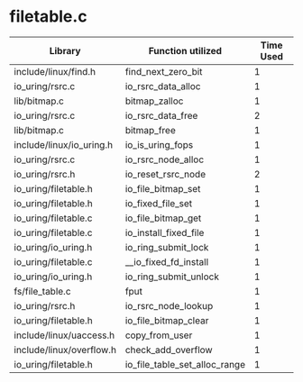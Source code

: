 # filetable.c

| Library | Function utilized | Time Used |
| - | - | - |
| include/linux/find.h | find_next_zero_bit | 1 |
| io_uring/rsrc.c | io_rsrc_data_alloc | 1 |
| lib/bitmap.c | bitmap_zalloc | 1 |
| io_uring/rsrc.c | io_rsrc_data_free | 2 |
| lib/bitmap.c | bitmap_free | 1 |
| include/linux/io_uring.h | io_is_uring_fops | 1 |
| io_uring/rsrc.c | io_rsrc_node_alloc | 1 |
| io_uring/rsrc.h | io_reset_rsrc_node | 2 |
| io_uring/filetable.h | io_file_bitmap_set | 1 |
| io_uring/filetable.h | io_fixed_file_set | 1 |
| io_uring/filetable.c | io_file_bitmap_get | 1 |
| io_uring/filetable.c | io_install_fixed_file | 1 |
| io_uring/io_uring.h | io_ring_submit_lock | 1 |
| io_uring/filetable.c | __io_fixed_fd_install | 1 |
| io_uring/io_uring.h | io_ring_submit_unlock | 1 |
| fs/file_table.c | fput | 1 |
| io_uring/rsrc.h | io_rsrc_node_lookup | 1 |
| io_uring/filetable.h | io_file_bitmap_clear | 1 |
| include/linux/uaccess.h | copy_from_user | 1 |
| include/linux/overflow.h | check_add_overflow | 1 |
| io_uring/filetable.h | io_file_table_set_alloc_range | 1 |
